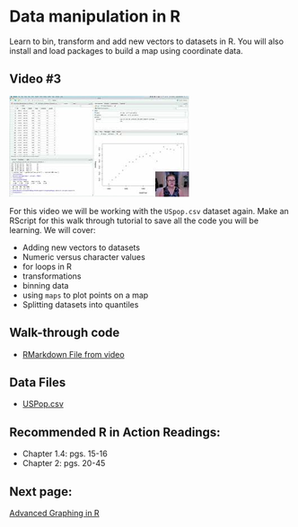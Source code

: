 # Data manipulation in R

Learn to bin, transform and add new vectors to datasets in R. You will also install and load packages to build a map using coordinate data.

## Video #3

[![](https://github.com/StevisonLab/R-Mini-Course/blob/main/images/mq2.jpg)](https://youtu.be/A8vYpOiyAg8)

For this video we will be working with the `USpop.csv` dataset again. Make an RScript for this walk through tutorial to save all the code you will be learning. We will cover:

* Adding new vectors to datasets
* Numeric versus character values
* for loops in R
* transformations
* binning data
* using `maps` to plot points on a map
* Splitting datasets into quantiles

## Walk-through code

* [RMarkdown File from video](https://github.com/StevisonLab/R-Mini-Course/blob/main/datafiles/4.03.Data_Manipulation_in_R.Rmd)

## Data Files

* [USPop.csv](https://github.com/StevisonLab/R-Mini-Course/blob/main/datafiles/USPop.csv)

## Recommended R in Action Readings:
* Chapter 1.4: pgs. 15-16
* Chapter 2: pgs. 20-45

## Next page: 
[Advanced Graphing in R](https://github.com/StevisonLab/R-Mini-Course/blob/main/Advanced%20Graphing.md)
